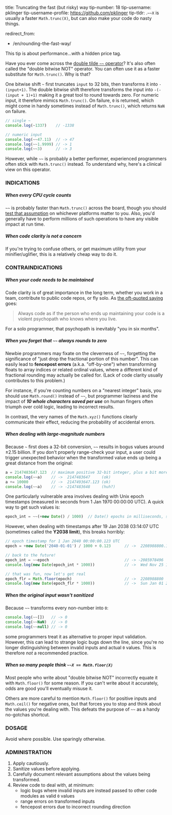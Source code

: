 

title: Truncating the fast (but risky) way
tip-number: 18
tip-username: pklinger
tip-username-profile: https://github.com/pklinger
tip-tldr: .`~~X` is usually a faster `Math.trunc(X)`, but can also make your code do nasty things.

redirect_from:
  - /en/rounding-the-fast-way/



This tip is about performance...with a hidden price tag.

Have you ever come across the [double tilde `~~` operator](http://stackoverflow.com/questions/5971645/what-is-the-double-tilde-operator-in-javascript)? It's also often called the "double bitwise NOT" operator. You can often use it as a faster substitute for `Math.trunc()`. Why is that?

One bitwise shift `~` first truncates `input` to 32 bits, then transforms it into `-(input+1)`. The double bitwise shift therefore transforms the input into `-(-(input + 1)+1)` making it a great tool to round towards zero. For numeric input, it therefore mimics `Math.trunc()`. On failure, `0` is returned, which might come in handy sometimes instead of `Math.trunc()`, which returns `NaN` on failure.

```js
// single ~
console.log(~1337)    // -1338

// numeric input
console.log(~~47.11)  // -> 47
console.log(~~1.9999) // -> 1
console.log(~~3)      // -> 3
```

However, while `~~` is probably a better performer, experienced programmers often stick with `Math.trunc()` instead. To understand why, here's a clinical view on this operator.

### INDICATIONS

##### When every CPU cycle counts
`~~` is probably faster than `Math.trunc()` across the board, though you should [test that assumption](https://jsperf.com/jsfvsbitnot/10) on whichever platforms matter to you. Also, you'd generally have to perform millions of such operations to have any visible impact at run time.

##### When code clarity is not a concern
If you're trying to confuse others, or get maximum utility from your minifier/uglifier, this is a relatively cheap way to do it.

### CONTRAINDICATIONS

##### When your code needs to be maintained
Code clarity is of great importance in the long term, whether you work in a team, contribute to public code repos, or fly solo. As [the oft-quoted saying](http://c2.com/cgi/wiki?CodeForTheMaintainer) goes:
> Always code as if the person who ends up maintaining your code is a violent psychopath who knows where you live.

For a solo programmer, that psychopath is inevitably "you in six months".

##### When you forget that `~~` always rounds to zero
Newbie programmers may fixate on the cleverness of `~~`, forgetting the significance of "just drop the fractional portion of this number". This can easily lead to **fencepost errors** (a.k.a. "off-by-one") when transforming floats to array indices or related ordinal values, where a different kind of fractional rounding may actually be called for. (Lack of code clarity usually contributes to this problem.)

For instance, if you're counting numbers on a "nearest integer" basis, you should use `Math.round()` instead of `~~`, but programmer laziness and the impact of **_10 whole characters saved per use_** on human fingers often triumph over cold logic, leading to incorrect results.

In contrast, the very names of the `Math.xyz()` functions clearly communicate their effect, reducing the probability of accidental errors.

##### When dealing with large-magnitude numbers
Because `~` first does a 32-bit conversion, `~~` results in bogus values around &plusmn;2.15 billion. If you don't properly range-check your input, a user could trigger unexpected behavior when the transformed value ends up being a great distance from the original:

```js
a = 2147483647.123  // maximum positive 32-bit integer, plus a bit more
console.log(~~a)    // ->  2147483647     (ok)
a += 10000          // ->  2147493647.123 (ok)
console.log(~~a)    // -> -2147483648     (huh?)
```
One particularly vulnerable area involves dealing with Unix epoch timestamps (measured in seconds from 1 Jan 1970 00:00:00 UTC). A quick way to get such values is:

```js
epoch_int = ~~(+new Date() / 1000)  // Date() epochs in milliseconds, so we scale accordingly
```
However, when dealing with timestamps after 19 Jan 2038 03:14:07 UTC (sometimes called the **Y2038 limit**), this breaks horribly:

```js
// epoch timestamp for 1 Jan 2040 00:00:00.123 UTC
epoch = +new Date('2040-01-01') / 1000 + 0.123      // ->  2208988800.123

// back to the future!
epoch_int = ~~epoch                                 // -> -2085978496
console.log(new Date(epoch_int * 1000))             // ->  Wed Nov 25 1903 17:31:44 UTC

// that was fun, now let's get real
epoch_flr = Math.floor(epoch)                       // ->  2208988800
console.log(new Date(epoch_flr * 1000))             // ->  Sun Jan 01 2040 00:00:00 UTC
```

##### When the original input wasn't sanitized
Because `~~` transforms every non-number into `0`:

```js
console.log(~~[])   // -> 0
console.log(~~NaN)  // -> 0
console.log(~~null) // -> 0
```
some programmers treat it as alternative to proper input validation. However, this can lead to strange logic bugs down the line, since you're no longer distinguishing between invalid inputs and actual `0` values. This is therefore _not_ a recommended practice.

##### When so many people think `~~X == Math.floor(X)`
Most people who write about "double bitwise NOT" incorrectly equate it with `Math.floor()` for some reason. If you can't write about it accurately, odds are good you'll eventually misuse it.

Others are more careful to mention `Math.floor()` for positive inputs and `Math.ceil()` for negative ones, but that forces you to stop and think about the values you're dealing with. This defeats the purpose of `~~` as a handy no-gotchas shortcut.

### DOSAGE
Avoid where possible. Use sparingly otherwise.

### ADMINISTRATION
1. Apply cautiously.
2. Sanitize values before applying.
3. Carefully document relevant assumptions about the values being transformed.
4. Review code to deal with, at minimum:
   * logic bugs where invalid inputs are instead passed to other code modules as valid `0` values
   * range errors on transformed inputs
   * fencepost errors due to incorrect rounding direction
